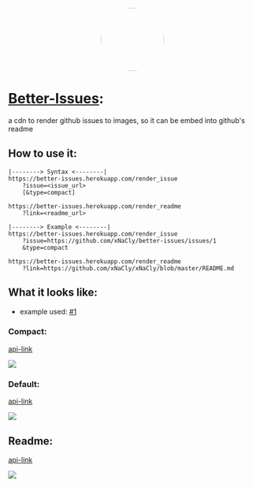 <p align="center">
    <img style="border-radius: 100px" width="128" height="128" src="https://avatars0.githubusercontent.com/u/47723417?s=460&amp;u=10c488f1c4e0644b839df15ecefbfef2a9869305&amp;v=4">
</p>

# [Better-Issues](https://xnacly.github.io/better-issues/):

a cdn to render github issues to images, so it can be embed into github's readme

## How to use it:

```
|--------> Syntax <--------|
https://better-issues.herokuapp.com/render_issue
    ?issue=<issue_url>
    [&type=compact]

https://better-issues.herokuapp.com/render_readme
    ?link=<readme_url>

|--------> Example <--------|
https://better-issues.herokuapp.com/render_issue
    ?issue=https://github.com/xNaCly/better-issues/issues/1
    &type=compact

https://better-issues.herokuapp.com/render_readme
    ?link=https://github.com/xNaCly/xNaCly/blob/master/README.md

```

## What it looks like:

-   example used: [#1](https://github.com/xNaCly/better-issues/issues/3)

### Compact:

[api-link](https://better-issues.herokuapp.com/render_issue?issue=https://github.com/xNaCly/better-issues/issues/1&type=compact)

<img src="https://better-issues.herokuapp.com/render_issue?issue=https://github.com/xNaCly/better-issues/issues/1&type=compact">

### Default:

[api-link](https://better-issues.herokuapp.com/render_issue?issue=https://github.com/xNaCly/better-issues/issues/1)

<kbd>
  <img src="https://better-issues.herokuapp.com/render_issue?issue=https://github.com/xNaCly/better-issues/issues/1">
</kbd>

## Readme:

[api-link](https://better-issues.herokuapp.com/render_readme?link=https://github.com/xNaCly/xNaCly/blob/master/README.md)

<kbd>
  <img src="https://better-issues.herokuapp.com/render_readme?link=https://github.com/xNaCly/xNaCly/blob/master/README.md">
</kbd>
